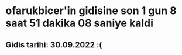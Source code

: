 # ofarukbicer'in gidisine son 1 gun 8 saat 51 dakika 08 saniye kaldi

## Gidis tarihi: 30.09.2022 :(